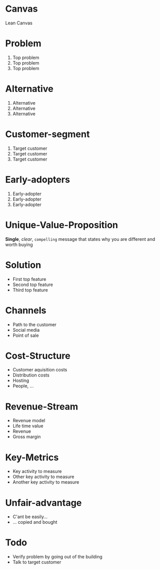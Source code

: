 # Canvas
Lean Canvas

# Problem
1. Top problem
1. Top problem
1. Top problem

# Alternative
1. Alternative
2. Alternative
3. Alternative

# Customer-segment
1. Target customer
1. Target customer
1. Target customer

# Early-adopters
1. Early-adopter
2. Early-adopter
3. Early-adopter

# Unique-Value-Proposition
**Single**, _clear_, `compelling` message that states why you are different and worth buying

# Solution
- First top feature
- Second top feature
- Third top feature

# Channels
- Path to the customer
- Social media
- Point of sale

# Cost-Structure
- Customer aquisition costs
- Distribution costs
- Hosting
- People, ...

# Revenue-Stream
- Revenue model 
- Life time value
- Revenue
- Gross margin

# Key-Metrics
- Key activity to measure
- Other key activity to measure
- Another key activity to measure

# Unfair-advantage
- C'ant be easily...
- ... copied and bought

# Todo
- Verify problem by going out of the building
- Talk to target customer
